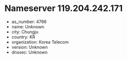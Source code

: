 # Nameserver 119.204.242.171

* as_number: 4766
* name: Unknown
* city: Chungju
* country: KR
* organization: Korea Telecom
* version: Unknown
* dnssec: Unknown
